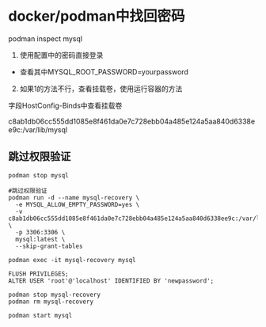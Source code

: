 # docker/podman中找回密码

podman inspect mysql

1. 使用配置中的密码直接登录

* 查看其中MYSQL_ROOT_PASSWORD=yourpassword 

2. 如果1的方法不行，查看挂载卷，使用运行容器的方法

字段HostConfig-Binds中查看挂载卷

c8ab1db06cc555dd1085e8f461da0e7c728ebb04a485e124a5aa840d6338ee9c:/var/lib/mysql

## 跳过权限验证

~~~
podman stop mysql

#跳过权限验证
podman run -d --name mysql-recovery \
  -e MYSQL_ALLOW_EMPTY_PASSWORD=yes \
  -v c8ab1db06cc555dd1085e8f461da0e7c728ebb04a485e124a5aa840d6338ee9c:/var/lib/mysql \
  -p 3306:3306 \
  mysql:latest \
  --skip-grant-tables

podman exec -it mysql-recovery mysql

FLUSH PRIVILEGES;
ALTER USER 'root'@'localhost' IDENTIFIED BY 'newpassword';

podman stop mysql-recovery
podman rm mysql-recovery

podman start mysql
~~~

